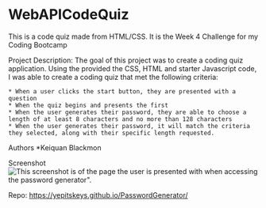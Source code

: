 # WebAPICodeQuiz
This is a code quiz made from HTML/CSS. It is the Week 4 Challenge for my Coding Bootcamp

Project Description: The goal of this project was to create a coding quiz application. Using the provided the CSS, HTML and starter Javascript code, I was able to create a coding quiz that met the following criteria:

    * When a user clicks the start button, they are presented with a question
    * When the quiz begins and presents the first 
    * When the user generates their password, they are able to choose a length of at least 8 characters and no more than 128 characters
    * When the user generates their password, it will match the criteria they selected, along with their specific length requested.

Authors
*Keiquan Blackmon

Screenshot
![This screenshot is of the page the user is presented with when accessing the password generator".](./Assets/images/Password%20Generator%20Screenshot.png)

Repo:
https://yepitskeys.github.io/PasswordGenerator/

